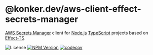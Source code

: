 # @konker.dev/aws-client-effect-secrets-manager

[AWS Secrets Manager](https://aws.amazon.com/secrets-manager/) client for [Node.js](https://nodejs.org/) [TypeScript](https://www.typescriptlang.org/) projects based on [Effect-TS](https://www.effect.website/).

![License](https://img.shields.io/github/license/konker/konker.dev)
[![NPM Version](https://img.shields.io/npm/v/%40konker.dev%2Faws-client-effect-secrets-manager)](https://www.npmjs.com/package/@konker.dev/aws-client-effect-secrets-manager)
[![codecov](https://codecov.io/gh/konker/konker.dev/graph/badge.svg?token=G0CMXHW679&flag=@konker.dev/aws-client-effect-secrets-manager)](https://codecov.io/gh/konker/konker.dev?flags[0]=@konker.dev/aws-client-effect-secrets-manager)

